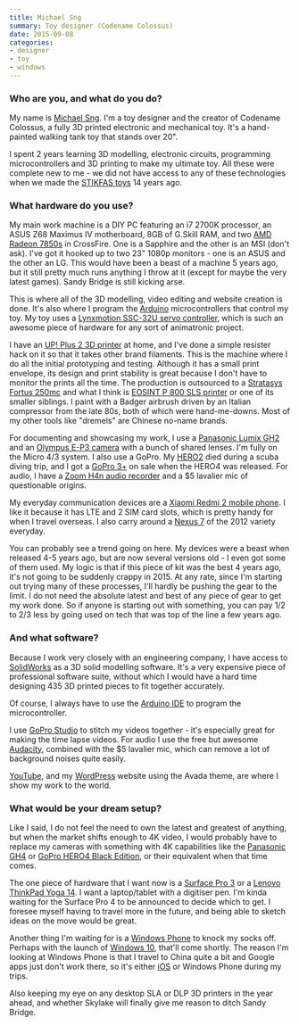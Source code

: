 ```yaml
---
title: Michael Sng
summary: Toy designer (Codename Colossus)
date: 2015-09-08
categories:
- designer
- toy
- windows
---
```


### Who are you, and what do you do?

My name is [Michael Sng](http://machinationstudio.com/ "Michael's toy studio."). I'm a toy designer and the creator of Codename Colossus, a fully 3D printed electronic and mechanical toy. It's a hand-painted walking tank toy that stands over 20".

I spent 2 years learning 3D modelling, electronic circuits, programming microcontrollers and 3D printing to make my ultimate toy. All these were complete new to me - we did not have access to any of these technologies when we made the [STIKFAS toys](http://stikfas.com/ "A brand of stick figure toys.") 14 years ago.

### What hardware do you use?

My main work machine is a DIY PC featuring an i7 2700K processor, an ASUS Z68 Maximus IV motherboard, 8GB of G.Skill RAM, and two [AMD Radeon 7850s][radeon-hd-7800] in CrossFire. One is a Sapphire and the other is an MSI (don't ask). I've got it hooked up to two 23" 1080p monitors - one is an ASUS and the other an LG. This would have been a beast of a machine 5 years ago, but it still pretty much runs anything I throw at it (except for maybe the very latest games). Sandy Bridge is still kicking arse.

This is where all of the 3D modelling, video editing and website creation is done. It's also where I program the [Arduino][] microcontrollers that control my toy. My toy uses a [Lynxmotion SSC-32U servo controller][ssc-32u], which is such an awesome piece of hardware for any sort of animatronic project.

I have an [UP! Plus 2 3D printer][up-plus-2] at home, and I've done a simple resister hack on it so that it takes other brand filaments. This is the machine where I do all the initial prototyping and testing. Although it has a small print envelope, its design and print stability is great because I don't have to monitor the prints all the time. The production is outsourced to a [Stratasys Fortus 250mc][fortus-250mc] and what I think is [EOSINT P 800 SLS printer][eosint-p-800] or one of its smaller siblings. I paint with a Badger airbrush driven by an Italian compressor from the late 80s, both of which were hand-me-downs. Most of my other tools like "dremels" are Chinese no-name brands.

For documenting and showcasing my work, I use a [Panasonic Lumix GH2][lumix-dmc-gh2] and an [Olympus E-P3 camera][pen-e-p3] with a bunch of shared lenses. I'm fully on the Micro 4/3 system. I also use a GoPro. My [HERO2][hd-hero2] died during a scuba diving trip, and I got a [GoPro 3+][hero3-plus-silver] on sale when the HERO4 was released. For audio, I have a [Zoom H4n audio recorder][h4n] and a $5 lavalier mic of questionable origins.

My everyday communication devices are a [Xiaomi Redmi 2 mobile phone][redmi-2]. I like it because it has LTE and 2 SIM card slots, which is pretty handy for when I travel overseas. I also carry around a [Nexus 7][nexus-7] of the 2012 variety everyday.

You can probably see a trend going on here. My devices were a beast when released 4-5 years ago, but are now several versions old - I even got some of them used. My logic is that if this piece of kit was the best 4 years ago, it's not going to be suddenly crappy in 2015. At any rate, since I'm starting out trying many of these processes, I'll hardly be pushing the gear to the limit. I do not need the absolute latest and best of any piece of gear to get my work done. So if anyone is starting out with something, you can pay 1/2 to 2/3 less by going used on tech that was top of the line a few years ago.

### And what software?

Because I work very closely with an engineering company, I have access to [SolidWorks][] as a 3D solid modelling software. It's a very expensive piece of professional software suite, without which I would have a hard time designing 435 3D printed pieces to fit together accurately.

Of course, I always have to use the [Arduino IDE][arduino-ide] to program the microcontroller.

I use [GoPro Studio][gopro-studio] to stitch my videos together - it's especially great for making the time lapse videos. For audio I use the free but awesome [Audacity][], combined with the $5 lavalier mic, which can remove a lot of background noises quite easily.

[YouTube][], and my [WordPress][] website using the Avada theme, are where I show my work to the world.

### What would be your dream setup?

Like I said, I do not feel the need to own the latest and greatest of anything, but when the market shifts enough to 4K video, I would probably have to replace my cameras with something with 4K capabilities like the [Panasonic GH4][lumix-dmc-gh4] or [GoPro HERO4 Black Edition][hero4-black], or their equivalent when that time comes.

The one piece of hardware that I want now is a [Surface Pro 3][surface-pro-3] or a [Lenovo ThinkPad Yoga 14][thinkpad-yoga-14]. I want a laptop/tablet with a digitiser pen. I'm kinda waiting for the Surface Pro 4 to be announced to decide which to get. I foresee myself having to travel more in the future, and being able to sketch ideas on the move would be great.

Another thing I'm waiting for is a [Windows Phone][windows-phone] to knock my socks off. Perhaps with the launch of [Windows 10][windows-10], that'll come shortly. The reason I'm looking at Windows Phone is that I travel to China quite a bit and Google apps just don't work there, so it's either [iOS][] or Windows Phone during my trips.

Also keeping my eye on any desktop SLA or DLP 3D printers in the year ahead, and whether Skylake will finally give me reason to ditch Sandy Bridge.

[arduino-ide]: http://web.archive.org/web/20230816193740/https://www.arduino.cc/en/software/ "A development environment for Arduino hardware."
[arduino]: https://www.arduino.cc/ "Open-source prototyping hardware."
[audacity]: https://sourceforge.net/projects/audacity/ "An open-source, cross-platform audio editor."
[eosint-p-800]: https://www.eos.info/en/industrial-3d-printer/plastic "A laser sintering machine."
[fortus-250mc]: http://web.archive.org/web/20220204061418/https://www.stratasys.com/3d-printers "A 3D printer."
[gopro-studio]: http://web.archive.org/web/20190806234756/https://gopro.com/help "Video editing software."
[h4n]: http://web.archive.org/web/20150212190215/http://www.zoom.co.jp/english/products/h4n/ "A digital audio recorder."
[hd-hero2]: https://gopro.com/ja/jp/support/hd-hero2-support "An HD video camera."
[hero3-plus-silver]: http://web.archive.org/web/20230130230321/http://www.amazon.com/GoPro-CHDHN-302-HERO3-Silver-Edition/dp/B00F3F0EIU/ "A 4K video camera."
[hero4-black]: http://web.archive.org/web/20230130020829/http://www.amazon.com/GoPro-HERO4-BLACK-Action-Camera/dp/B00NIYNUF2/ "A 4K video camera."
[ios]: https://www.apple.com/ios/ "A mobile operating system."
[lumix-dmc-gh2]: https://en.wikipedia.org/wiki/Panasonic_Lumix_DMC-GH2 "A Micro Four Thirds DSLR camera."
[lumix-dmc-gh4]: http://web.archive.org/web/20230408170730/http://www.amazon.com/Panasonic-DMC-GH4KBODY-16-05MP-Mirrorless-Cinematic/dp/B00I9GYG8O "A 16.05 megapixel digital camera."
[nexus-7]: http://web.archive.org/web/20210205175044/http://www.google.com/nexus/ "An Android tablet."
[pen-e-p3]: http://web.archive.org/web/20160423182724/http://www.getolympus.com:80/us/en/e-p3.html "A 12.3 megapixel Micro Four Thirds camera."
[radeon-hd-7800]: http://web.archive.org/web/20180206001231/http://www.amd.com:80/en-us/products/graphics/desktop/7000/7800 "A video card."
[redmi-2]: https://www.gsmarena.com/xiaomi_redmi_2-6884.php "A 4.7 inch Android smartphone."
[solidworks]: https://www.3ds.com/products/solidworks "Modelling/CAD software."
[ssc-32u]: https://www.lynxmotion.com/products/ "A USB-based servo controller."
[surface-pro-3]: https://en.wikipedia.org/wiki/Microsoft_Surface_Pro_3 "A 12 inch Windows 8.1 Pro tablet."
[thinkpad-yoga-14]: http://web.archive.org/web/20210617212716/https://www.lenovo.com/us/en/laptops/thinkpad/yoga-series/yoga-14/ "A 14 inch PC laptop/tablet combo."
[up-plus-2]: http://web.archive.org/web/20151121103450/http://www.amazon.com:80/Assembled-Printer-Maximum-Dimensions-Resolution/dp/B00TOOHY0M "A 3D printer."
[windows-10]: https://en.wikipedia.org/wiki/Windows_10 "An operating system."
[windows-phone]: https://en.wikipedia.org/wiki/Windows_Phone "A mobile operating system."
[wordpress]: https://wordpress.com/ "Weblog publishing software."
[youtube]: https://www.youtube.com/ "A web site for watching 80's TV commercials and bad mashups."

